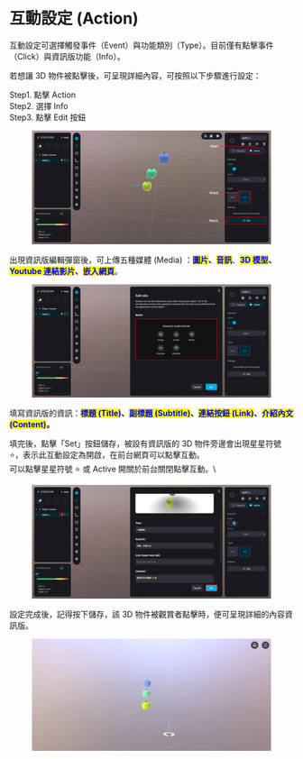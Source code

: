 # 互動設定 (Action)

互動設定可選擇觸發事件（Event）與功能類別（Type）。目前僅有點擊事件（Click）與資訊版功能（Info）。

若想讓 3D 物件被點擊後，可呈現詳細內容，可按照以下步驟進行設定：

Step1. 點擊 Action\
Step2. 選擇 Info\
Step3. 點擊 Edit 按鈕

<figure><img src="../../.gitbook/assets/Frame 131.png" alt=""><figcaption></figcaption></figure>



出現資訊版編輯彈窗後，可上傳五種媒體 (Media) ：<mark style="color:blue;">**圖片**</mark>**、**<mark style="color:blue;">**音訊**</mark>、<mark style="color:blue;">**3D 模型**</mark>**、**<mark style="color:blue;">**Youtube 連結影片**</mark>**、**<mark style="color:blue;">**嵌入網頁**</mark>。

<figure><img src="../../.gitbook/assets/Frame 132.png" alt=""><figcaption></figcaption></figure>



填寫資訊版的資訊：<mark style="color:blue;">**標題 (Title)**</mark>**、**<mark style="color:blue;">**副標題 (Subtitle)**</mark>**、**<mark style="color:blue;">**連結按鈕 (Link)**</mark>**、**<mark style="color:blue;">**介紹內文 (Content)**</mark>**。**

填完後，點擊「Set」按鈕儲存，被設有資訊版的 3D 物件旁邊會出現星星符號 ⭐️，表示此互動設定為開啟，在前台網頁可以點擊互動。\
可以點擊星星符號 ⭐️ 或 Active 開關於前台關閉點擊互動。\


<figure><img src="../../.gitbook/assets/Frame 133.png" alt=""><figcaption></figcaption></figure>

設定完成後，記得按下儲存，該 3D 物件被觀賞者點擊時，便可呈現詳細的內容資訊版。

<figure><img src="../../.gitbook/assets/資訊版設定 (1).gif" alt=""><figcaption></figcaption></figure>
